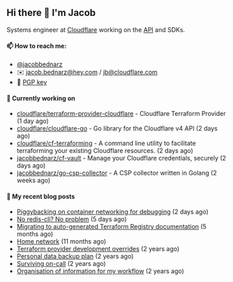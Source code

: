 ## Hi there 👋 I'm Jacob

Systems engineer at [Cloudflare](https://cloudflare.com) working on the [API](https://api.cloudflare.com) and SDKs.

#### 📫 How to reach me:

- [@jacobbednarz](https://twitter.com/jacobbednarz)
- ✉️ jacob.bednarz@hey.com / jb@cloudflare.com
- 🔐 [PGP key](https://keybase.io/jacobbednarz/pgp_keys.asc)

#### 👷 Currently working on


- [cloudflare/terraform-provider-cloudflare](https://github.com/cloudflare/terraform-provider-cloudflare) - Cloudflare Terraform Provider (1 day ago)
- [cloudflare/cloudflare-go](https://github.com/cloudflare/cloudflare-go) - Go library for the Cloudflare v4 API (2 days ago)
- [cloudflare/cf-terraforming](https://github.com/cloudflare/cf-terraforming) - A command line utility to facilitate terraforming your existing Cloudflare resources. (2 days ago)
- [jacobbednarz/cf-vault](https://github.com/jacobbednarz/cf-vault) - Manage your Cloudflare credentials, securely (2 days ago)
- [jacobbednarz/go-csp-collector](https://github.com/jacobbednarz/go-csp-collector) - A CSP collector written in Golang (2 weeks ago)

#### 📜 My recent blog posts


- [Piggybacking on container networking for debugging](https://jacobbednarz.com/piggybacking-on-container-networking-for-debugging) (2 days ago)
- [No redis-cli? No problem](https://jacobbednarz.com/no-redis-cli-no-problem) (5 days ago)
- [Migrating to auto-generated Terraform Registry documentation](https://jacobbednarz.com/migrating-to-auto-generated-terraform-registry-documentation) (5 months ago)
- [Home network](https://jacobbednarz.com/home-network-and-lab) (11 months ago)
- [Terraform provider development overrides](https://jacobbednarz.com/terraform-provider-development-overrides) (2 years ago)
- [Personal data backup plan](https://jacobbednarz.com/personal-data-backup-plan) (2 years ago)
- [Surviving on-call](https://jacobbednarz.com/surviving-on-call) (2 years ago)
- [Organisation of information for my workflow](https://jacobbednarz.com/organisation-of-information-for-my-workflow) (2 years ago)
